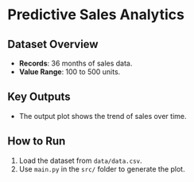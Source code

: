 
# Predictive Sales Analytics

## Dataset Overview
- **Records**: 36 months of sales data.
- **Value Range**: 100 to 500 units.

## Key Outputs
- The output plot shows the trend of sales over time.

## How to Run
1. Load the dataset from `data/data.csv`.
2. Use `main.py` in the `src/` folder to generate the plot.
